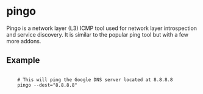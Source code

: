 # pingo
Pingo is a network layer (L3) ICMP tool used for network layer introspection and service discovery. It is similar to the popular ping tool but with a few more addons.


## Example

```shell script

    # This will ping the Google DNS server located at 8.8.8.8
    pingo --dest="8.8.8.8"
```